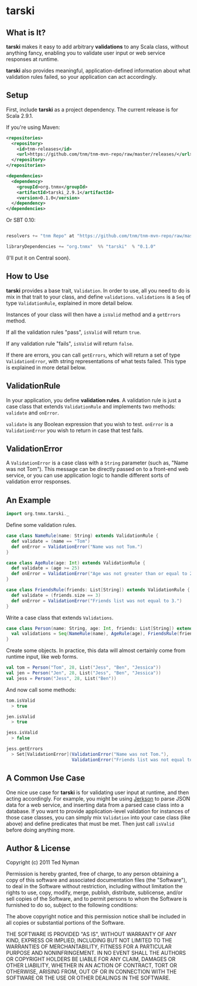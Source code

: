 tarski
========

What is It?
------------

**tarski** makes it easy to add arbitrary **validations** to any Scala class, without anything fancy,
enabling you to validate user input or web service responses at runtime.

**tarski** also provides meaningful, application-defined information about what validation rules failed,
so your application can act accordingly.


Setup
------------

First, include **tarski** as a project dependency. The current release is for Scala 2.9.1.

If you're using Maven:

```xml
<repositories>
  <repository>
    <id>tnm-releases</id>
    <url>https://github.com/tnm/tnm-mvn-repo/raw/master/releases/</url>
  </repository>
</repositories>

<dependencies>
  <dependency>
    <groupId>org.tnmx</groupId>
    <artifactId>tarski_2.9.1</artifactId>
    <version>0.1.0</version>
  </dependency>
</dependencies>
```

Or SBT 0.10:

```scala

resolvers += "tnm Repo" at "https://github.com/tnm/tnm-mvn-repo/raw/master/releases/"

libraryDependencies += "org.tnmx"  %% "tarski"  % "0.1.0"

```

(I'll put it on Central soon).

How to Use
------------

**tarski** provides a base trait, `Validation`. In order to use, all you need to do is mix in that trait to your
class, and define `validations`. `validations` is a `Seq` of type `ValidationRule`, explained in more detail below.

Instances of your class will then have a `isValid` method and a `getErrors` method.

If all the validation rules "pass", `isValid` will return `true`.

If any validation rule "fails", `isValid` will return `false`.

If there are errors, you can call `getErrors`, which will return a set of type `ValidationError`, with string
representations of what tests failed. This type is explained in more detail below.


ValidationRule
---------------

In your application, you define **validation rules**. A validation rule is just a case class that extends `ValidationRule`
and implements two methods: `validate` and `onError`.

`validate` is any Boolean expression that you wish to test. `onError` is a `ValidationError` you wish to return in case that
test fails.


ValidationError
----------------

A `ValidationError` is a case class with a `String` parameter (such as, "Name was not Tom"). This message
can be directly passed on to a front-end web service, or you can use application logic to handle different sorts
of validation error responses.


An Example
-----------

```scala
import org.tnmx.tarski._
```

Define some validation rules.

```scala
case class NameRule(name: String) extends ValidationRule {
  def validate = (name == "Tom")
  def onError = ValidationError("Name was not Tom.")
}

case class AgeRule(age: Int) extends ValidationRule {
  def validate = (age >= 25)
  def onError = ValidationError("Age was not greater than or equal to 25.")
}

case class FriendsRule(friends: List[String]) extends ValidationRule {
  def validate = (friends.size == 3)
  def onError = ValidationError("Friends list was not equal to 3.")
}

```

Write a case class that extends `Validations`.

```scala
case class Person(name: String, age: Int, friends: List[String]) extends Validations {
  val validations = Seq(NameRule(name), AgeRule(age), FriendsRule(friends))
}
```

Create some objects. In practice, this data will almost certainly come from runtime input, like web forms.


```scala
val tom = Person("Tom", 28, List("Jess", "Ben", "Jessica"))
val jen = Person("Jen", 28, List("Jess", "Ben", "Jessica"))
val jess = Person("Jess", 28, List("Ben"))
```

And now call some methods:

```scala
tom.isValid
  > true

jen.isValid
  > true

jess.isValid
  > false

jess.getErrors
  > Set[ValidationError](ValidationError("Name was not Tom."),
                         ValidationError("Friends list was not equal to 3."))
```


A Common Use Case
------------------

One nice use case for **tarski** is for validating user input at runtime, and then acting accordingly. For example, you might
be using [Jerkson](https://github.com/codahale/jerkson) to parse JSON data for a web service, and inserting data from a parsed 
case class into a database. If you want to provide application-level validation for instances of those case classes, you can simply
mix `Validation` into your case class (like above) and define predicates that must be met. Then just call `isValid` before doing
anything more.

Author & License
----------------

Copyright (c) 2011 Ted Nyman

Permission is hereby granted, free of charge, to any person obtaining
a copy of this software and associated documentation files (the
"Software"), to deal in the Software without restriction, including
without limitation the rights to use, copy, modify, merge, publish,
distribute, sublicense, and/or sell copies of the Software, and to
permit persons to whom the Software is furnished to do so, subject to
the following conditions:

The above copyright notice and this permission notice shall be
included in all copies or substantial portions of the Software.

THE SOFTWARE IS PROVIDED "AS IS", WITHOUT WARRANTY OF ANY KIND,
EXPRESS OR IMPLIED, INCLUDING BUT NOT LIMITED TO THE WARRANTIES OF
MERCHANTABILITY, FITNESS FOR A PARTICULAR PURPOSE AND
NONINFRINGEMENT. IN NO EVENT SHALL THE AUTHORS OR COPYRIGHT HOLDERS BE
LIABLE FOR ANY CLAIM, DAMAGES OR OTHER LIABILITY, WHETHER IN AN ACTION
OF CONTRACT, TORT OR OTHERWISE, ARISING FROM, OUT OF OR IN CONNECTION
WITH THE SOFTWARE OR THE USE OR OTHER DEALINGS IN THE SOFTWARE.




